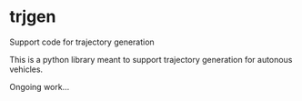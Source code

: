 # trjgen
Support code for trajectory generation

This is a python library meant to support trajectory generation for autonous vehicles. 

Ongoing work...
